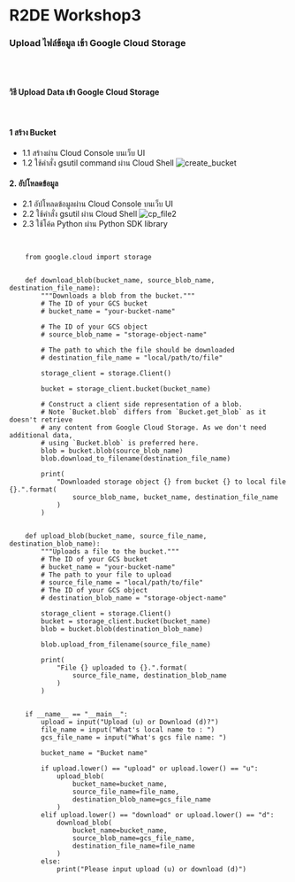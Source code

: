 # R2DE Workshop3 
### Upload ไฟล์ข้อมูล เข้า Google Cloud Storage
&nbsp;<br>
&nbsp;<br>
#### วิธี Upload Data เข้า Google Cloud Storage
&nbsp;<br>
#### 1 สร้าง Bucket 
* 1.1 สร้างผ่าน Cloud Console บนเว็บ UI
* 1.2 ใช้คำสั่ง gsutil command ผ่าน Cloud Shell
  ![create_bucket](https://github.com/srrytn92/Road-to-Data-Engineer/assets/83905993/f693b608-105e-4c27-8de8-0447b735f2bb)

#### 2. อัปโหลดข้อมูล
* 2.1 อัปโหลดข้อมูลผ่าน Cloud Console บนเว็บ UI
* 2.2 ใช้คำสั่ง gsutil ผ่าน Cloud Shell
 ![cp_file2](https://github.com/srrytn92/Road-to-Data-Engineer/assets/83905993/62e81cad-9be2-487f-983f-f2f4de23bde3)
* 2.3 ใช้โค้ด Python ผ่าน Python SDK library <br />

<pre>
  <code class="language-python">

    from google.cloud import storage


    def download_blob(bucket_name, source_blob_name, destination_file_name):
        """Downloads a blob from the bucket."""
        # The ID of your GCS bucket
        # bucket_name = "your-bucket-name"
        
        # The ID of your GCS object
        # source_blob_name = "storage-object-name"
        
        # The path to which the file should be downloaded
        # destination_file_name = "local/path/to/file"

        storage_client = storage.Client()

        bucket = storage_client.bucket(bucket_name)

        # Construct a client side representation of a blob.
        # Note `Bucket.blob` differs from `Bucket.get_blob` as it doesn't retrieve
        # any content from Google Cloud Storage. As we don't need additional data,
        # using `Bucket.blob` is preferred here.
        blob = bucket.blob(source_blob_name)
        blob.download_to_filename(destination_file_name)

        print(
            "Downloaded storage object {} from bucket {} to local file {}.".format(
                source_blob_name, bucket_name, destination_file_name
            )
        )


    def upload_blob(bucket_name, source_file_name, destination_blob_name):
        """Uploads a file to the bucket."""
        # The ID of your GCS bucket
        # bucket_name = "your-bucket-name"
        # The path to your file to upload
        # source_file_name = "local/path/to/file"
        # The ID of your GCS object
        # destination_blob_name = "storage-object-name"

        storage_client = storage.Client()
        bucket = storage_client.bucket(bucket_name)
        blob = bucket.blob(destination_blob_name)

        blob.upload_from_filename(source_file_name)

        print(
            "File {} uploaded to {}.".format(
                source_file_name, destination_blob_name
            )
        )


    if __name__ == "__main__":
        upload = input("Upload (u) or Download (d)?")
        file_name = input("What's local name to : ")
        gcs_file_name = input("What's gcs file name: ")

        bucket_name = "Bucket name"

        if upload.lower() == "upload" or upload.lower() == "u":
            upload_blob(
                bucket_name=bucket_name,
                source_file_name=file_name,
                destination_blob_name=gcs_file_name
            )
        elif upload.lower() == "download" or upload.lower() == "d":
            download_blob(
                bucket_name=bucket_name,
                source_blob_name=gcs_file_name,
                destination_file_name=file_name
            )
        else:
            print("Please input upload (u) or download (d)")

  </code>
</pre>
